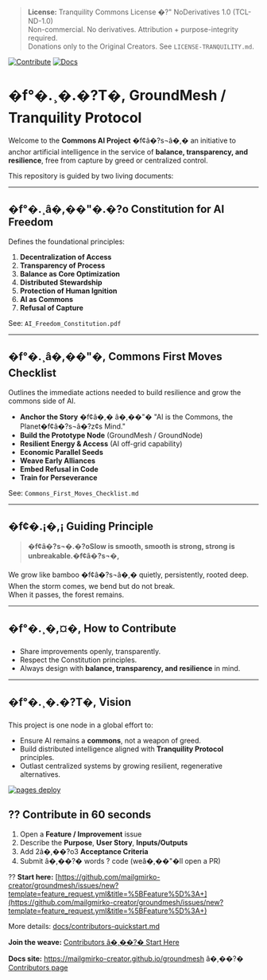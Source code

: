 > **License:** Tranquility Commons License �?" NoDerivatives 1.0 (TCL-ND-1.0)  
> Non-commercial. No derivatives. Attribution + purpose-integrity required.  
> Donations only to the Original Creators. See `LICENSE-TRANQUILITY.md`.

[![Contribute](https://img.shields.io/badge/Contribute-Start%20Here-brightgreen)](https://mailgmirko-creator.github.io/groundmesh/contribute.html) [![Docs](https://img.shields.io/badge/Docs-Open-blue)](https://mailgmirko-creator.github.io/groundmesh/)


# �f°�.¸�.�?T�, GroundMesh / Tranquility Protocol

Welcome to the **Commons AI Project** �f¢â�?s¬â�,� an initiative to anchor artificial intelligence in the service of **balance, transparency, and resilience**, free from capture by greed or centralized control.

This repository is guided by two living documents:

---

## �f°�.¸â�,��"�.�?o Constitution for AI Freedom
Defines the foundational principles:
1. **Decentralization of Access**
2. **Transparency of Process**
3. **Balance as Core Optimization**
4. **Distributed Stewardship**
5. **Protection of Human Ignition**
6. **AI as Commons**
7. **Refusal of Capture**

See: `AI_Freedom_Constitution.pdf`

---

## �f°�.¸â�,��"�, Commons First Moves Checklist
Outlines the immediate actions needed to build resilience and grow the commons side of AI.

- **Anchor the Story** �f¢â�,� â�,��"� "AI is the Commons, the Planet�f¢â�?s¬â�?z¢s Mind."
- **Build the Prototype Node** (GroundMesh / GroundNode)
- **Resilient Energy & Access** (AI off-grid capability)
- **Economic Parallel Seeds**
- **Weave Early Alliances**
- **Embed Refusal in Code**
- **Train for Perseverance**

See: `Commons_First_Moves_Checklist.md`

---

## �f¢�.¡�,¡ Guiding Principle
> **�f¢â�?s¬�.�?oSlow is smooth, smooth is strong, strong is unbreakable.�f¢â�?s¬�,**  

We grow like bamboo �f¢â�?s¬â�,� quietly, persistently, rooted deep.  
When the storm comes, we bend but do not break.  
When it passes, the forest remains.  

---

## �f°�.¸�,¤�, How to Contribute
- Share improvements openly, transparently.  
- Respect the Constitution principles.  
- Always design with **balance, transparency, and resilience** in mind.  

---

## �f°�.¸�.�?T�, Vision
This project is one node in a global effort to:  
- Ensure AI remains a **commons**, not a weapon of greed.  
- Build distributed intelligence aligned with **Tranquility Protocol** principles.  
- Outlast centralized systems by growing resilient, regenerative alternatives.  


[![pages deploy](https://github.com/mailgmirko-creator/groundmesh/actions/workflows/pages/pages-build-deployment/badge.svg)](https://github.com/mailgmirko-creator/groundmesh/actions/workflows/pages/pages-build-deployment)

## ?? Contribute in 60 seconds

1. Open a **Feature / Improvement** issue  
2. Describe the **Purpose**, **User Story**, **Inputs/Outputs**  
3. Add 2â�,��?o3 **Acceptance Criteria**  
4. Submit â�,��?� words ? code (weâ�,��"�ll open a PR)

?? **Start here:** [https://github.com/mailgmirko-creator/groundmesh/issues/new?template=feature_request.yml&title=%5BFeature%5D%3A+](https://github.com/mailgmirko-creator/groundmesh/issues/new?template=feature_request.yml&title=%5BFeature%5D%3A+)

More details: [docs/contributors-quickstart.md](docs/contributors-quickstart.md)

**Join the weave:** [Contributors â�,��?� Start Here](docs/contribute.html)

**Docs site:** https://mailgmirko-creator.github.io/groundmesh â�,��?� [Contributors page](https://mailgmirko-creator.github.io/groundmesh/contribute.html)

